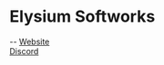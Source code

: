 # Elysium Softworks
--
[Website](https://www.gostupid.lol)  
[Discord](https://discord.gg/tHJ64ut7SH)
